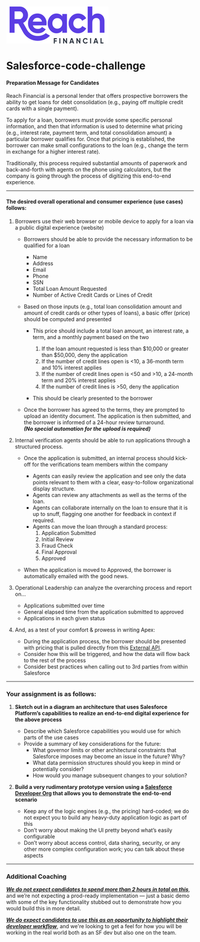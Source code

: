 ![Reach Financial Logo](./assets/images/reach-financial-logo.svg) 
# Salesforce-code-challenge

#### Preparation Message for Candidates  
Reach Financial is a personal lender that offers prospective borrowers the ability to get loans for debt consolidation (e.g., paying off multiple credit cards with a single payment).  

To apply for a loan, borrowers must provide some specific personal information, and then that information is used to determine what pricing (e.g., interest rate, payment term, and total consolidation amount) a particular borrower qualifies for. Once that pricing is established, the borrower can make small configurations to the loan (e.g., change the term in exchange for a higher interest rate).  

Traditionally, this process required substantial amounts of paperwork and back-and-forth with agents on the phone using calculators, but the company is going through the process of digitizing this end-to-end experience. 
<hr>

#### The desired overall operational and consumer experience (use cases) follows: 

1. Borrowers use their web browser or mobile device to apply for a loan via a public digital experience (website) 
    - Borrowers should be able to provide the necessary information to be qualified for a loan
        - Name 
        - Address 
        - Email 
        - Phone 
        - SSN 
        - Total Loan Amount Requested 
        - Number of Active Credit Cards or Lines of Credit 

    - Based on those inputs (e.g., total loan consolidation amount and amount of credit cards or other types of loans), a basic offer (price) should be computed and presented 
        - This price should include a total loan amount, an interest rate, a term, and a monthly payment based on the two 
            1. If the loan amount requested is less than $10,000 or greater than $50,000, deny the application 
            2.  If the number of credit lines open is <10, a 36-month term and 10% interest applies 
            3.  If the number of credit lines open is <50 and >10, a 24-month term and 20% interest applies 
            4.  If the number of credit lines is >50, deny the application 

        - This should be clearly presented to the borrower 

    - Once the borrower has agreed to the terms, they are prompted to upload an identity document. The application is then submitted, and the borrower is informed of a 24-hour review turnaround.<br>
    __*(No special automation for the upload is required)*__

2. Internal verification agents should be able to run applications through a structured process. 

    - Once the application is submitted, an internal process should kick-off for the verifications team members within the company 
        - Agents can easily review the application and see only the data points relevant to them with a clear, easy-to-follow organizational display structure. 
        - Agents can review any attachments as well as the terms of the loan. 
        - Agents can collaborate internally on the loan to ensure that it is up to snuff, flagging one another for feedback in context if required. 
        - Agents can move the loan through a standard process: 
            1. Application Submitted 
            2. Initial Review
            3. Fraud Check 
            4. Final Approval 
            5. Approved 

    - When the application is moved to Approved, the borrower is automatically emailed with the good news. 
3. Operational Leadership can analyze the overarching process and report on… 
    - Applications submitted over time 
    - General elapsed time from the application submitted to approved 
    - Applications in each given status 
4. And, as a test of your comfort & prowess in writing Apex:  
    - During the application process, the borrower should be presented with pricing that is pulled directly from this [External API](https://raw.githubusercontent.com/ReachFinancial/salesforce-code-challenge/main/assets/data/reach-sample-api-response.json).
    - Consider how this will be triggered, and how the data will flow back to the rest of the process 
    - Consider best practices when calling out to 3rd parties from within Salesforce 
<hr>

### Your assignment is as follows: 

1. **Sketch out in a diagram an architecture that uses Salesforce Platform’s capabilities to realize an end-to-end digital experience for the above process**
    - Describe which Salesforce capabilities you would use for which parts of the use cases 
    - Provide a summary of key considerations for the future:  
        - What governor limits or other architectural constraints that Salesforce imposes may become an issue in the future? Why?  
        - What data permission structures should you keep in mind or potentially consider?  
        - How would you manage subsequent changes to your solution?  

2. **Build a very rudimentary prototype version using a [Salesforce Developer Org](https://developer.salesforce.com/signup) that allows you to demonstrate the end-to-end scenario**
    - Keep any of the logic engines (e.g., the pricing) hard-coded; we do not expect you to build any heavy-duty application logic as part of this 
    - Don’t worry about making the UI pretty beyond what’s easily configurable 
    - Don’t worry about access control, data sharing, security, or any other more complex configuration work; you can talk about these aspects 

<hr>

### Additional Coaching

<u>*__We do not expect candidates to spend more than 2 hours in total on this__*</u>, and we’re not expecting a prod-ready implementation — just a basic demo with some of the key functionality stubbed out to demonstrate how you would build this in more detail. 

<u>*__We do expect candidates to use this as an opportunity to highlight their developer workflow__*</u>, and we're looking to get a feel for how you will be working in the real world both as an SF dev but also one on the team.

<br /><br />
